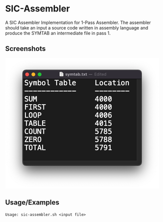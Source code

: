 # SIC-Assembler
A SIC Assembler Implementation for 1-Pass Assembler. The assembler should 
take an input a source code written in assembly language and produce the 
SYMTAB an intermediate file in pass 1.

 
## Screenshots  
![App Screenshot](symtable.png)  

 
## Usage/Examples  
~~~shell  
Usage: sic-assembler.sh <input file>
~~~  
